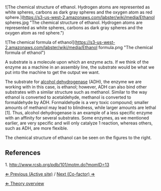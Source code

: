 ![The chemical structure of ethanol. Hydrogen atoms are represented as white spheres, carbons as dark gray spheres and the oxygen atom as red sphere.](https://s3-us-west-2.amazonaws.com/labster/wiki/media/Ethanol spheres.jpg "The chemical structure of ethanol. Hydrogen atoms are represented as white spheres, carbons as dark gray spheres and the oxygen atom as red sphere.")

![The chemical formula of ethanol](https://s3-us-west-2.amazonaws.com/labster/wiki/media/Ethanol formula.png "The chemical formula of ethanol")

A substrate is a molecule upon which an enzyme acts. If we think of the
enzyme as a machine in an assembly line, the substrate would be what we
put into the machine to get the output we want.

The substrate for [alcohol dehydrogenase](/wiki/ADH "wikilink") (ADH), the
enzyme we are working with in this case, is ethanol; however, ADH can
also bind other substrates with a similar structure such as methanol.
Similar to the way ethanol is converted to acetaldehyde, methanol is
converted to formaldehyde by ADH. Formaldehyde is a very toxic compound;
smaller amounts of methanol may lead to blindness, while larger amounts
are lethal [1]. Thus, alcohol dehydrogenase is an example of a less
specific enzyme with an affinity for several substrates. Some enzymes,
as we mentioned earlier, are very specific and will only catalyze 1
reaction, whereas others, such as ADH, are more flexible.

The chemical structure of ethanol can be seen on the figures to the
right.

References
----------

1\. <http://www.rcsb.org/pdb/101/motm.do?momID=13>

[⇐ Previous (Active site)](/wiki/Active_site "wikilink") / [Next (Co-factor) ⇒](/wiki/Co-factor "wikilink")

[⇐ Theory overview](/wiki/Enzyme_Kinetics "wikilink")

